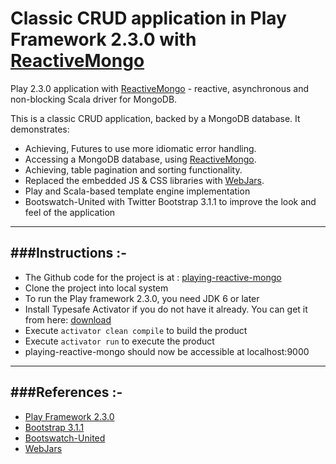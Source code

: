 Classic CRUD application in Play Framework 2.3.0 with [ReactiveMongo](http://reactivemongo.org/)
================================================================================================
Play 2.3.0 application with [ReactiveMongo](http://reactivemongo.org/) - reactive, asynchronous and non-blocking Scala driver for MongoDB.

This is a classic CRUD application, backed by a MongoDB database. It demonstrates:
- Achieving, Futures to use more idiomatic error handling.
- Accessing a MongoDB database, using [ReactiveMongo](http://reactivemongo.org/).
- Achieving, table pagination and sorting functionality.
- Replaced the embedded JS & CSS libraries with [WebJars](http://www.webjars.org/).
- Play and Scala-based template engine implementation
- Bootswatch-United with Twitter Bootstrap 3.1.1 to improve the look and feel of the application

-----------------------------------------------------------------------
###Instructions :-
-----------------------------------------------------------------------
* The Github code for the project is at : [playing-reactive-mongo](https://github.com/knoldus/playing-reactive-mongo)
* Clone the project into local system
* To run the Play framework 2.3.0, you need JDK 6 or later
* Install Typesafe Activator if you do not have it already. You can get it from here: [download](http://www.playframework.com/download)
* Execute `activator clean compile` to build the product
* Execute `activator run` to execute the product
* playing-reactive-mongo should now be accessible at localhost:9000

-----------------------------------------------------------------------
###References :-
-----------------------------------------------------------------------
* [Play Framework 2.3.0](http://www.playframework.com/)
* [Bootstrap 3.1.1](http://getbootstrap.com/css/)
* [Bootswatch-United](http://bootswatch.com/united/)
* [WebJars](http://www.webjars.org/)

